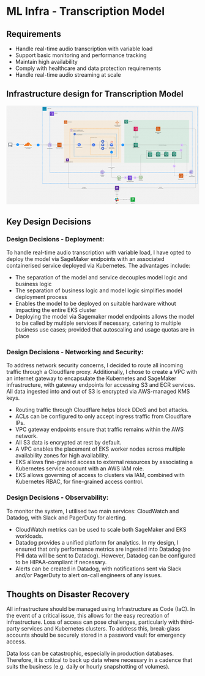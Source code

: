# ML Infra - Transcription Model

## Requirements

- Handle real-time audio transcription with variable load
- Support basic monitoring and performance tracking
- Maintain high availability
- Comply with healthcare and data protection requirements
- Handle real-time audio streaming at scale

## Infrastructure design for Transcription Model

![architecture diagram](./architecture-diagram.png)

## Key Design Decisions

### Design Decisions - Deployment:

To handle real-time audio transcription with variable load, I have opted to deploy the model via SageMaker endpoints with an associated containerised service deployed via Kubernetes. The advantages include:

- The separation of the model and service decouples model logic and business logic
- The separation of business logic and model logic simplifies model deployment process
- Enables the model to be deployed on suitable hardware without impacting the entire EKS cluster
- Deploying the model via Sagemaker model endpoints allows the model to be called by multiple services if necessary, catering to multiple business use cases; provided that autoscaling and usage quotas are in place

### Design Decisions - Networking and Security:

To address network security concerns, I decided to route all incoming traffic through a Cloudflare proxy. Additionally, I chose to create a VPC with an internet gateway to encapsulate the Kubernetes and SageMaker infrastructure, with gateway endpoints for accessing S3 and ECR services. All data ingested into and out of S3 is encrypted via AWS-managed KMS keys. 

- Routing traffic through Cloudflare helps block DDoS and bot attacks.
- ACLs can be configured to only accept ingress traffic from Cloudflare IPs.
- VPC gateway endpoints ensure that traffic remains within the AWS network.
- All S3 data is encrypted at rest by default.
- A VPC enables the placement of EKS worker nodes across multiple availability zones for high availability.
- EKS allows fine-grained access to external resources by associating a Kubernetes service account with an AWS IAM role.
- EKS allows governing of access to clusters via IAM, combined with Kubernetes RBAC, for fine-grained access control.

### Design Decisions - Observability:

To monitor the system, I utilised two main services: CloudWatch and Datadog, with Slack and PagerDuty for alerting.

- CloudWatch metrics can be used to scale both SageMaker and EKS workloads.
- Datadog provides a unified platform for analytics. In my design, I ensured that only performance metrics are ingested into Datadog (no PHI data will be sent to Datadog). However, Datadog can be configured to be HIPAA-compliant if necessary.
- Alerts can be created in Datadog, with notifications sent via Slack and/or PagerDuty to alert on-call engineers of any issues.

## Thoughts on Disaster Recovery

All infrastructure should be managed using Infrastructure as Code (IaC). In the event of a critical issue, this allows for the easy recreation of infrastructure. Loss of access can pose challenges, particularly with third-party services and Kubernetes clusters. To address this, break-glass accounts should be securely stored in a password vault for emergency access.

Data loss can be catastrophic, especially in production databases. Therefore, it is critical to back up data where necessary in a cadence that suits the business (e.g. daily or hourly snapshotting of volumes).